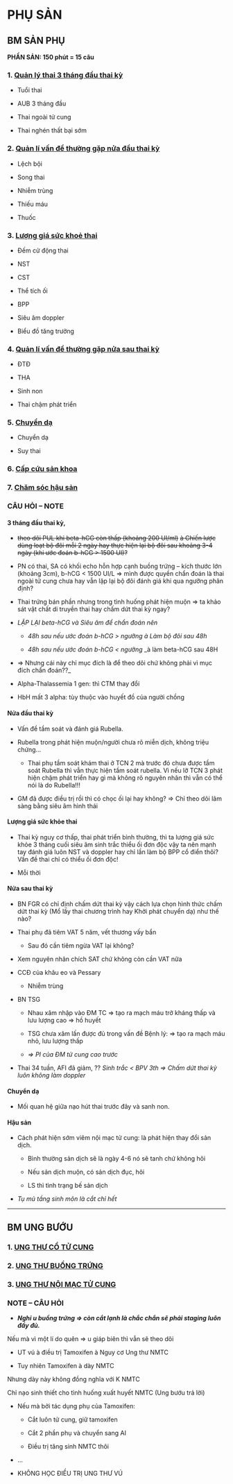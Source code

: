 # PHỤ SẢN  
  
## BM SẢN PHỤ  
  
**PHẦN SẢN: 150 phút = 15 câu**  
### 1. [Quản lý thai 3 tháng đầu thai kỳ](./UMP/BM%20S%E1%BA%A2N%20-%20PH%E1%BB%A4/41%20-%20Qu%E1%BA%A3n%20l%C3%AD%20thai%203%20th%C3%A1ng%20%C4%91%E1%BA%A7u%20thai%20k%C3%AC/Qu%E1%BA%A3n%20l%C3%BD%20thai%203%20th%C3%A1ng%20%C4%91%E1%BA%A7u%20thai%20k%E1%BB%B3.md)  
- Tuổi thai  
- AUB 3 tháng đầu  
- Thai ngoài tử cung  
- Thai nghén thất bại sớm  
### 2. [Quản lí vấn đề thường gặp nửa đầu thai kỳ](./UMP/BM%20S%E1%BA%A2N%20-%20PH%E1%BB%A4/42%20-%20Qu%E1%BA%A3n%20l%C3%AD%20v%E1%BA%A5n%20%C4%91%E1%BB%81%20th%C6%B0%E1%BB%9Dng%20g%E1%BA%B7p%20n%E1%BB%ADa%20%C4%91%E1%BA%A7u%20thai%20k%E1%BB%B3/Qu%E1%BA%A3n%20l%C3%AD%20v%E1%BA%A5n%20%C4%91%E1%BB%81%20th%C6%B0%E1%BB%9Dng%20g%E1%BA%B7p%20n%E1%BB%ADa%20%C4%91%E1%BA%A7u%20thai%20k%E1%BB%B3.md)  
- Lệch bội  
- Song thai  
- Nhiễm trùng  
- Thiếu máu  
- Thuốc  
### 3. [Lượng giá sức khoẻ thai](./UMP/BM%20S%E1%BA%A2N%20-%20PH%E1%BB%A4/43%20-%20L%C6%B0%E1%BB%A3ng%20gi%C3%A1%20s%E1%BB%A9c%20kho%E1%BA%BB%20kh%C3%A1c/L%C6%B0%E1%BB%A3ng%20gi%C3%A1%20s%E1%BB%A9c%20kho%E1%BA%BB%20thai.md)  
- Đếm cử động thai  
- NST  
- CST  
- Thể tích ối  
- BPP  
- Siêu âm doppler  
- Biểu đồ tăng trưởng  
### 4. [Quản lí vấn đề thường gặp nửa sau thai kỳ](./UMP/BM%20S%E1%BA%A2N%20-%20PH%E1%BB%A4/44%20-%20Qu%E1%BA%A3n%20l%C3%AD%20v%E1%BA%A5n%20%C4%91%E1%BB%81%20th%C6%B0%E1%BB%9Dng%20g%E1%BA%B7p%20n%E1%BB%ADa%20sau%20thai%20k%E1%BB%B3/Qu%E1%BA%A3n%20l%C3%AD%20v%E1%BA%A5n%20%C4%91%E1%BB%81%20th%C6%B0%E1%BB%9Dng%20g%E1%BA%B7p%20n%E1%BB%ADa%20sau%20thai%20k%E1%BB%B3.md)   
- ĐTĐ  
- THA  
- Sinh non  
- Thai chậm phát triển  
### 5. [Chuyển dạ](./UMP/BM%20S%E1%BA%A2N%20-%20PH%E1%BB%A4/45%20-%20Chuy%E1%BB%83n%20d%E1%BA%A1/Chuy%E1%BB%83n%20d%E1%BA%A1.md)  
- Chuyển dạ  
- Suy thai  
### 6. [Cấp cứu sản khoa](./UMP/BM%20S%E1%BA%A2N%20-%20PH%E1%BB%A4/46%20-%20C%E1%BA%A5p%20c%E1%BB%A9u%20s%E1%BA%A3n%20khoa/C%E1%BA%A5p%20c%E1%BB%A9u%20s%E1%BA%A3n%20khoa.md)   
### 7. [Chăm sóc hậu sản](./UMP/BM%20S%E1%BA%A2N%20-%20PH%E1%BB%A4/47%20-%20Ch%C4%83m%20s%C3%B3c%20h%E1%BA%ADu%20s%E1%BA%A3n/Ch%C4%83m%20s%C3%B3c%20h%E1%BA%ADu%20s%E1%BA%A3n.md)    
  
### CÂU HỎI – NOTE  
  
#### 3 tháng đầu thai kỳ,  
- ~~theo dõi PUL khi beta-hCG còn thấp (khoảng 200 UI/ml)~~ ~~à Chiến lược dùng loạt bộ đôi mỗi 2 ngày hay thực hiện lại bộ đôi sau khoảng 3-4 ngày (khi ước đoán b-hCG > 1500 UI)?~~  
- PN có thai, SA có khối echo hỗn hợp cạnh buồng trứng – kích thước lớn (khoảng 3cm), b-hCG < 1500 UI/L => mình được quyền chẩn đoán là thai ngoài tử cung chưa hay vẫn lặp lại bộ đôi đánh giá khi qua ngưỡng phân định?  
- Thai trứng bán phần nhưng trong tình huống phát hiện muộn => ta khảo sát vật chất di truyền thai hay chấm dứt thai kỳ ngay?  
- _LẶP LẠI beta-hCG và Siêu âm để chẩn đoán nên_  
	- _48h sau nếu ước đoán b-hCG > ngưỡng_ _à Làm bộ đôi sau 48h_  
	- _48h sau nếu ước đoán b-hCG < ngưỡng_ _à làm beta-hCG sau 48H    
- => Nhưng cái này chỉ mục đích là để theo dõi chứ không phải vì mục đích chẩn đoán??_  
- Alpha-Thalassemia 1 gen: thì CTM thay đổi  
- HbH mất 3 alpha: tùy thuộc vào huyết đồ của người chồng  
  
#### Nửa đầu thai kỳ  
- Vấn đề tầm soát và đánh giá Rubella.    
- Rubella trong phát hiện muộn/người chưa rõ miễn dịch, không triệu chứng…  
	- Thai phụ tầm soát khám thai ở TCN 2 mà trước đó chưa được tầm soát Rubella thì vẫn thực hiện tầm soát rubella. Vì nếu lỡ TCN 3 phát hiện chậm phát triển hay gì mà không rõ nguyên nhân thì vẫn có thể nói là do Rubella!!!  
- GM đã được điều trị rồi thì có chọc ối lại hay không? => Chỉ theo dõi lâm sàng bằng siêu âm hình thái  
#### Lượng giá sức khỏe thai  
- Thai kỳ nguy cơ thấp, thai phát triển bình thường, thì ta lượng giá sức khỏe 3 tháng cuối siêu âm sinh trắc thiểu ối đơn độc vậy ta nên mạnh tay đánh giá luôn NST và doppler hay chỉ lần làm bộ BPP cổ điển thôi? Vấn đề thai chỉ có thiểu ối đơn độc!  
- Mỗi thời  
#### Nửa sau thai kỳ  
- BN FGR có chỉ định chấm dứt thai kỳ vậy cách lựa chọn hình thức chấm dứt thai kỳ (Mổ lấy thai chương trình hay Khởi phát chuyển dạ) như thế nào?  
- Thai phụ đã tiêm VAT 5 năm, vết thương vấy bẩn  
	- Sau đó cần tiêm ngừa VAT lại không?    
- Xem nguyên nhân chích SAT chứ không còn cần VAT nữa  
- CCĐ của khâu eo và Pessary  
	- Nhiễm trùng  
- BN TSG  
	- Nhau xâm nhập vào ĐM TC => tạo ra mạch máu trở kháng thấp và lưu lượng cao => hồ huyết  
	- TSG chưa xâm lấn được đủ trong vấn đề Bệnh lý: => tạo ra mạch máu nhỏ, lưu lượng thấp  
	- _=> PI của ĐM tử cung cao trước_  
- Thai 34 tuần, AFI đã giảm, ?? _Sinh trắc < BPV 3th => Chấm dứt thai kỳ luôn không làm doppler_  
#### Chuyển dạ  
- Mối quan hệ giữa nạo hút thai trước đây và sanh non.  
#### Hậu sản  
- Cách phát hiện sớm viêm nội mạc tử cung: là phát hiện thay đổi sản dịch.  
	- Bình thường sản dịch sẽ là ngày 4-6 nó sẽ tanh chứ không hôi  
	- Nếu sản dịch muộn, có sản dịch đục, hôi  
	- LS thì tình trạng bế sản dịch  
- _Tụ mủ tầng sinh môn là cắt chỉ hết_  
  
  
---  
## BM UNG BƯỚU  
### 1. [UNG THƯ CỔ TỬ CUNG](./UMP/BM%20Ung%20b%C6%B0%E1%BB%9Bu/UNG%20TH%C6%AF%20C%E1%BB%94%20T%E1%BB%AC%20CUNG.md)  
### 2. [UNG THƯ BUỒNG TRỨNG](./UMP/BM%20Ung%20b%C6%B0%E1%BB%9Bu/UNG%20TH%C6%AF%20BU%E1%BB%92NG%20TR%E1%BB%A8NG.md)  
### 3. [UNG THƯ NỘI MẠC TỬ CUNG](./UMP/BM%20Ung%20b%C6%B0%E1%BB%9Bu/UNG%20TH%C6%AF%20N%E1%BB%98I%20M%E1%BA%A0C%20T%E1%BB%AC%20CUNG.md)   
  
### NOTE – CÂU HỎI  
- **_Nghi u buồng trứng => còn cắt lạnh là chắc chắn sẽ phải staging luôn đầy đủ._**    
Nếu mà vì một lí do quên => u giáp biên thì vẫn sẽ theo dõi  
- UT vú à điều trị Tamoxifen à Nguy cơ Ung thư NMTC  
- Tuy nhiên Tamoxifen à dày NMTC    
Nhưng dày này không đồng nghĩa với K NMTC    
Chỉ nạo sinh thiết cho tình huống xuất huyết NMTC (Ung bướu trả lời)  
- Nếu mà bởi tác dụng phụ của Tamoxifen:  
	- Cắt luôn tử cung, giữ tamoxifen  
	- Cắt 2 phần phụ và chuyển sang AI  
	- Điều trị tăng sinh NMTC thôi  
- …  
- KHÔNG HỌC ĐIỀU TRỊ UNG THƯ VÚ